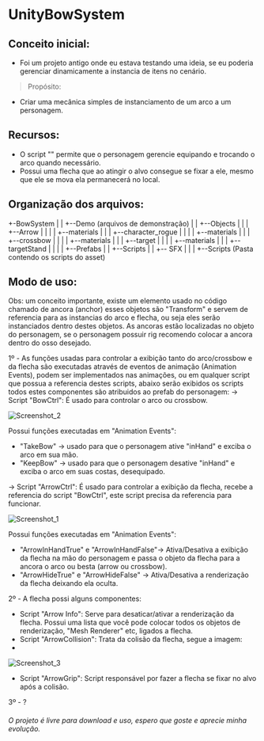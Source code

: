 # UnityBowSystem

## Conceito inicial:
- Foi um projeto antigo onde eu estava testando uma ideia, se eu poderia gerenciar dinamicamente a instancia de itens no cenário.

> Propósito:
- Criar uma mecânica simples de instanciamento de um arco a um personagem.

## Recursos:
- O script "" permite que o personagem gerencie equipando e trocando o arco quando necessário.
- Possui uma flecha que ao atingir o alvo consegue se fixar a ele, mesmo que ele se mova ela permanecerá no local.

## Organização dos arquivos:
+-BowSystem
|
| +--Demo (arquivos de demonstração)
| | +--Objects
| | | +--Arrow
| | | | +--materials
| | | +--character_rogue
| | | | +--materials
| | | +--crossbow
| | | | +--materials
| | | +--target
| | | | +--materials
| | | +--targetStand
| |
| | +--Prefabs
| | +--Scripts
| | +-- SFX
| |
| +--Scripts (Pasta contendo os scripts do asset)

## Modo de uso:
Obs: um conceito importante, existe um elemento usado no código chamado de ancora (anchor) esses objetos são "Transform" e servem de referencia para as instancias do arco e flecha, ou seja eles serão instanciados dentro destes objetos. As ancoras estão localizadas no objeto do personagem, se o personagem possuir rig recomendo colocar a ancora dentro do osso desejado. 

1º - As funções usadas para controlar a exibição tanto do arco/crossbow e da flecha são executadas através de eventos de animação (Animation Events), podem ser implementados nas animações, ou em qualquer script que possua a referencia destes scripts, abaixo serão exibidos os scripts todos estes componentes são atribuidos ao prefab do personagem:
-> Script "BowCtrl": É usado para controlar o arco ou crossbow.

![Screenshot_2](https://user-images.githubusercontent.com/37397920/219285342-69350a62-a6d7-4149-b11a-adea39819d54.png)

Possui funções executadas em "Animation Events":
- "TakeBow" -> usado para que o personagem ative "inHand" e exciba o arco em sua mão.
- "KeepBow" -> usado para que o personagem desative "inHand" e exciba o arco em suas costas, desequipado.

-> Script "ArrowCtrl": É usado para controlar a exibição da flecha, recebe a referencia do script "BowCtrl", este script precisa da referencia para funcionar.

![Screenshot_1](https://user-images.githubusercontent.com/37397920/219280192-85cc836a-65b0-4a7b-8d3f-adee530a1fed.png)

Possui funções executadas em "Animation Events":
- "ArrowInHandTrue" e "ArrowInHandFalse"-> Ativa/Desativa a exibição da flecha na mão do personagem e passa o objeto da flecha para a ancora o arco ou besta (arrow ou crossbow).
- "ArrowHideTrue" e "ArrowHideFalse" -> Ativa/Desativa a renderização da flecha deixando ela oculta. 

2º - A flecha possi alguns componentes:
- Script "Arrow Info": Serve para desaticar/ativar a renderização da flecha. Possui uma lista que você pode colocar todos os objetos de renderização, "Mesh Renderer" etc, ligados a flecha.
- Script "ArrowCollision": Trata da colisão da flecha, segue a imagem:
-
![Screenshot_3](https://user-images.githubusercontent.com/37397920/219290596-5229386b-dbf8-4636-b0a3-28febb65b6f5.png)

- Script "ArrowGrip": Script responsável por fazer a flecha se fixar no alvo após a colisão.

3º - ?


###### O projeto é livre para download e uso, espero que goste e aprecie minha evolução.
